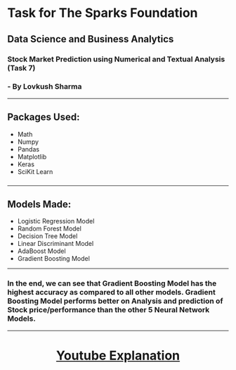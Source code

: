 # Task for The Sparks Foundation

## Data Science and Business Analytics

### Stock Market Prediction using Numerical and Textual Analysis (Task 7) 
### - By Lovkush Sharma

<hr>

<h2>Packages Used: </h2>

- Math
- Numpy
- Pandas
- Matplotlib
- Keras
- SciKit Learn

<h3><hr></h3>

<h2>Models Made: </h2>

- Logistic Regression Model
- Random Forest Model
- Decision Tree Model
- Linear Discriminant Model
- AdaBoost Model
- Gradient Boosting Model

<hr>

<h3>In the end, we can see that Gradient Boosting Model has the highest accuracy as compared to all other models. Gradient Boosting Model performs better on Analysis and prediction of Stock price/performance than the other 5 Neural Network Models.</h3>

<hr>

<h1 align=center><a href="https://www.youtube.com/watch?v=rJZrPcURbng&t">Youtube Explanation</a></h1>
